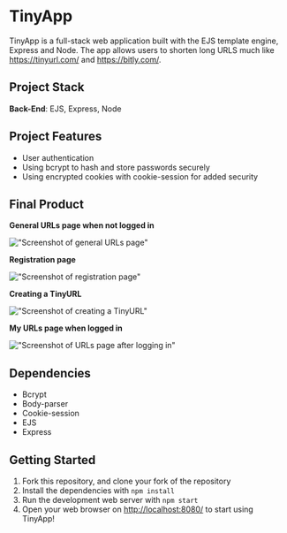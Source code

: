 # TinyApp

TinyApp is a full-stack web application built with the EJS template engine, Express and Node. The app allows users to shorten long URLS much like <https://tinyurl.com/> and <https://bitly.com/>.

## Project Stack

**Back-End**: EJS, Express, Node

## Project Features

- User authentication
- Using bcrypt to hash and store passwords securely
- Using encrypted cookies with cookie-session for added security

## Final Product

**General URLs page when not logged in**

!["Screenshot of general URLs page"](<https://github.com/angel-sinn/tinyapp/blob/master/docs/MyURLs_Page(general).png>)

**Registration page**

!["Screenshot of registration page"](https://github.com/angel-sinn/tinyapp/blob/master/docs/Registration_Page.png)

**Creating a TinyURL**

!["Screenshot of creating a TinyURL"](https://github.com/angel-sinn/tinyapp/blob/master/docs/Creating_URL.png)

**My URLs page when logged in**

!["Screenshot of URLs page after logging in"](<https://github.com/angel-sinn/tinyapp/blob/master/docs/MyURLs_Page(logged_in).png>)

## Dependencies

- Bcrypt
- Body-parser
- Cookie-session
- EJS
- Express

## Getting Started

1. Fork this repository, and clone your fork of the repository
2. Install the dependencies with `npm install`
3. Run the development web server with `npm start`
4. Open your web browser on <http://localhost:8080/> to start using TinyApp!
